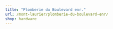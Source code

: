 ```yaml
---
title: "Plomberie du Boulevard enr."
url: /mont-laurier/plomberie-du-boulevard-enr/
shop: hardware
---
```

